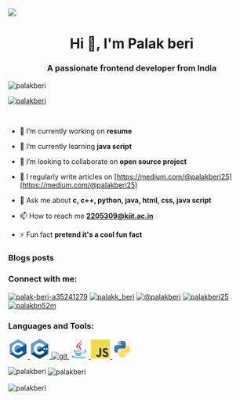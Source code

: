 <img align="center" src="https://i.pinimg.com/originals/0d/10/d2/0d10d2fe48a7956a4fdc9f7251132236.gif">
<h1 align="center">Hi 👋, I'm Palak beri</h1>
<h3 align="center">A passionate frontend developer from India</h3>

<p align="left"> <img src="https://komarev.com/ghpvc/?username=palakberi&label=Profile%20views&color=0e75b6&style=flat" alt="palakberi" /> </p>

<p align="left"> <a href="https://github.com/ryo-ma/github-profile-trophy"><img src="https://github-profile-trophy.vercel.app/?username=palakberi" alt="palakberi" /></a> </p>

<p align="left"> <a href="https://twitter.com/" target="blank"><img src="https://img.shields.io/twitter/follow/?logo=twitter&style=for-the-badge" alt="" /></a> </p>

- 🔭 I’m currently working on **resume**

- 🌱 I’m currently learning **java script**

- 👯 I’m looking to collaborate on **open source project**

- 📝 I regularly write articles on [https://medium.com/@palakberi25](https://medium.com/@palakberi25)

- 💬 Ask me about **c, c++, python, java, html, css, java script**

- 📫 How to reach me **2205309@kiit.ac.in**

- ⚡ Fun fact **pretend it's a cool fun fact**

### Blogs posts
<!-- BLOG-POST-LIST:START -->
<!-- BLOG-POST-LIST:END -->

<h3 align="left">Connect with me:</h3>
<p align="left">
<a href="https://linkedin.com/in/palak-beri-a35241279" target="blank"><img align="center" src="https://raw.githubusercontent.com/rahuldkjain/github-profile-readme-generator/master/src/images/icons/Social/linked-in-alt.svg" alt="palak-beri-a35241279" height="30" width="40" /></a>
<a href="https://instagram.com/palakk_beri" target="blank"><img align="center" src="https://raw.githubusercontent.com/rahuldkjain/github-profile-readme-generator/master/src/images/icons/Social/instagram.svg" alt="palakk_beri" height="30" width="40" /></a>
<a href="https://medium.com/@palakberi" target="blank"><img align="center" src="https://raw.githubusercontent.com/rahuldkjain/github-profile-readme-generator/master/src/images/icons/Social/medium.svg" alt="@palakberi" height="30" width="40" /></a>
<a href="https://www.codechef.com/users/palakberi25" target="blank"><img align="center" src="https://cdn.jsdelivr.net/npm/simple-icons@3.1.0/icons/codechef.svg" alt="palakberi25" height="30" width="40" /></a>
<a href="https://auth.geeksforgeeks.org/user/palakbn52m" target="blank"><img align="center" src="https://raw.githubusercontent.com/rahuldkjain/github-profile-readme-generator/master/src/images/icons/Social/geeks-for-geeks.svg" alt="palakbn52m" height="30" width="40" /></a>
</p>

<h3 align="left">Languages and Tools:</h3>
<p align="left"> <a href="https://www.cprogramming.com/" target="_blank" rel="noreferrer"> <img src="https://raw.githubusercontent.com/devicons/devicon/master/icons/c/c-original.svg" alt="c" width="40" height="40"/> </a> <a href="https://www.w3schools.com/cpp/" target="_blank" rel="noreferrer"> <img src="https://raw.githubusercontent.com/devicons/devicon/master/icons/cplusplus/cplusplus-original.svg" alt="cplusplus" width="40" height="40"/> </a> <a href="https://git-scm.com/" target="_blank" rel="noreferrer"> <img src="https://www.vectorlogo.zone/logos/git-scm/git-scm-icon.svg" alt="git" width="40" height="40"/> </a> <a href="https://www.java.com" target="_blank" rel="noreferrer"> <img src="https://raw.githubusercontent.com/devicons/devicon/master/icons/java/java-original.svg" alt="java" width="40" height="40"/> </a> <a href="https://developer.mozilla.org/en-US/docs/Web/JavaScript" target="_blank" rel="noreferrer"> <img src="https://raw.githubusercontent.com/devicons/devicon/master/icons/javascript/javascript-original.svg" alt="javascript" width="40" height="40"/> </a> <a href="https://www.python.org" target="_blank" rel="noreferrer"> <img src="https://raw.githubusercontent.com/devicons/devicon/master/icons/python/python-original.svg" alt="python" width="40" height="40"/> </a> </p>

<p><img align="left" src="https://github-readme-stats.vercel.app/api/top-langs?username=palakberi&show_icons=true&locale=en&layout=compact" alt="palakberi" /></p>

<p>&nbsp;<img align="center" src="https://github-readme-stats.vercel.app/api?username=palakberi&show_icons=true&locale=en" alt="palakberi" /></p>

<p><img align="center" src="https://github-readme-streak-stats.herokuapp.com/?user=palakberi&" alt="palakberi" /></p>
